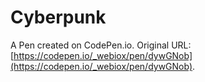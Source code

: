 # Cyberpunk

A Pen created on CodePen.io. Original URL: [https://codepen.io/_webiox/pen/dywGNob](https://codepen.io/_webiox/pen/dywGNob).

